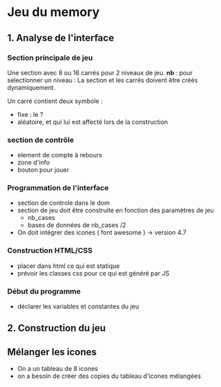 # Jeu du memory
## 1. Analyse de l'interface
### Section principale de jeu
Une section avec 8 ou 16 carrés pour 2 niveaux de jeu. 
__nb__ : pour selectionner un niveau : La section et les carrés doivent être créés dynamiquement. 

Un carré contient deux symbole :  
- fixe : le ?
- aléatoire, et qui lui est affecté lors de la construction
### section de contrôle
- element de compte à rebours
- zone d'info
- bouton pour jouer
### Programmation de l'interface
- section de controle dans le dom
- section de jeu doit être construite en fonction des paramètres de jeu
    - nb_cases
    - bases de données de nb_cases /2
- On doit intégrer des icones ( font awesome )  -> version 4.7
    
### Construction HTML/CSS
-  placer dans html ce qui est statique
-  prévoir les classes css pour ce qui est généré par JS
### Début du programme
- déclarer les variables et constantes du jeu

## 2. Construction du jeu
## Mélanger les icones
- On a un tableau de 8 icones
- on a besoin de créer des copies du tableau d'icones mélangées

